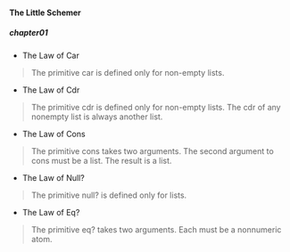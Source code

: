 #### The Little Schemer
##### chapter01
- The Law of Car
> The primitive car is defined only for non-empty lists.

- The Law of Cdr
> The primitive cdr is defined only for non-empty lists. The cdr of any non­empty list is always another list.

- The Law of Cons
> The primitive cons takes two arguments. The second argument to cons must be a list. The result is a list.

- The Law of Null?
> The primitive null? is defined only for lists.

- The Law of Eq?
> The primitive eq? takes two arguments. Each must be a non­numeric atom.
